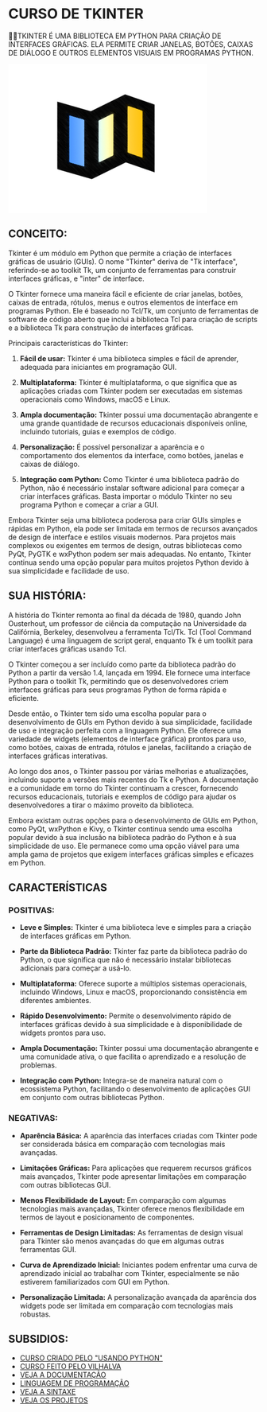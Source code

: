# CURSO DE TKINTER
👨‍⚖️TKINTER É UMA BIBLIOTECA EM PYTHON PARA CRIAÇÃO DE INTERFACES GRÁFICAS. ELA PERMITE CRIAR JANELAS, BOTÕES, CAIXAS DE DIÁLOGO E OUTROS ELEMENTOS VISUAIS EM PROGRAMAS PYTHON.

<img src="FOTO.png" align="center" width="400"> <br>

## CONCEITO:
Tkinter é um módulo em Python que permite a criação de interfaces gráficas de usuário (GUIs). O nome "Tkinter" deriva de "Tk interface", referindo-se ao toolkit Tk, um conjunto de ferramentas para construir interfaces gráficas, e "inter" de interface.

O Tkinter fornece uma maneira fácil e eficiente de criar janelas, botões, caixas de entrada, rótulos, menus e outros elementos de interface em programas Python. Ele é baseado no Tcl/Tk, um conjunto de ferramentas de software de código aberto que inclui a biblioteca Tcl para criação de scripts e a biblioteca Tk para construção de interfaces gráficas.

Principais características do Tkinter:

1. **Fácil de usar:** Tkinter é uma biblioteca simples e fácil de aprender, adequada para iniciantes em programação GUI.

2. **Multiplataforma:** Tkinter é multiplataforma, o que significa que as aplicações criadas com Tkinter podem ser executadas em sistemas operacionais como Windows, macOS e Linux.

3. **Ampla documentação:** Tkinter possui uma documentação abrangente e uma grande quantidade de recursos educacionais disponíveis online, incluindo tutoriais, guias e exemplos de código.

4. **Personalização:** É possível personalizar a aparência e o comportamento dos elementos da interface, como botões, janelas e caixas de diálogo.

5. **Integração com Python:** Como Tkinter é uma biblioteca padrão do Python, não é necessário instalar software adicional para começar a criar interfaces gráficas. Basta importar o módulo Tkinter no seu programa Python e começar a criar a GUI.

Embora Tkinter seja uma biblioteca poderosa para criar GUIs simples e rápidas em Python, ela pode ser limitada em termos de recursos avançados de design de interface e estilos visuais modernos. Para projetos mais complexos ou exigentes em termos de design, outras bibliotecas como PyQt, PyGTK e wxPython podem ser mais adequadas. No entanto, Tkinter continua sendo uma opção popular para muitos projetos Python devido à sua simplicidade e facilidade de uso.

## SUA HISTÓRIA:
A história do Tkinter remonta ao final da década de 1980, quando John Ousterhout, um professor de ciência da computação na Universidade da Califórnia, Berkeley, desenvolveu a ferramenta Tcl/Tk. Tcl (Tool Command Language) é uma linguagem de script geral, enquanto Tk é um toolkit para criar interfaces gráficas usando Tcl.

O Tkinter começou a ser incluído como parte da biblioteca padrão do Python a partir da versão 1.4, lançada em 1994. Ele fornece uma interface Python para o toolkit Tk, permitindo que os desenvolvedores criem interfaces gráficas para seus programas Python de forma rápida e eficiente.

Desde então, o Tkinter tem sido uma escolha popular para o desenvolvimento de GUIs em Python devido à sua simplicidade, facilidade de uso e integração perfeita com a linguagem Python. Ele oferece uma variedade de widgets (elementos de interface gráfica) prontos para uso, como botões, caixas de entrada, rótulos e janelas, facilitando a criação de interfaces gráficas interativas.

Ao longo dos anos, o Tkinter passou por várias melhorias e atualizações, incluindo suporte a versões mais recentes do Tk e Python. A documentação e a comunidade em torno do Tkinter continuam a crescer, fornecendo recursos educacionais, tutoriais e exemplos de código para ajudar os desenvolvedores a tirar o máximo proveito da biblioteca.

Embora existam outras opções para o desenvolvimento de GUIs em Python, como PyQt, wxPython e Kivy, o Tkinter continua sendo uma escolha popular devido à sua inclusão na biblioteca padrão do Python e à sua simplicidade de uso. Ele permanece como uma opção viável para uma ampla gama de projetos que exigem interfaces gráficas simples e eficazes em Python.

## CARACTERÍSTICAS
### POSITIVAS:
- **Leve e Simples:** Tkinter é uma biblioteca leve e simples para a criação de interfaces gráficas em Python.

- **Parte da Biblioteca Padrão:** Tkinter faz parte da biblioteca padrão do Python, o que significa que não é necessário instalar bibliotecas adicionais para começar a usá-lo.

- **Multiplataforma:** Oferece suporte a múltiplos sistemas operacionais, incluindo Windows, Linux e macOS, proporcionando consistência em diferentes ambientes.

- **Rápido Desenvolvimento:** Permite o desenvolvimento rápido de interfaces gráficas devido à sua simplicidade e à disponibilidade de widgets prontos para uso.

- **Ampla Documentação:** Tkinter possui uma documentação abrangente e uma comunidade ativa, o que facilita o aprendizado e a resolução de problemas.

- **Integração com Python:** Integra-se de maneira natural com o ecossistema Python, facilitando o desenvolvimento de aplicações GUI em conjunto com outras bibliotecas Python.

### NEGATIVAS:
- **Aparência Básica:** A aparência das interfaces criadas com Tkinter pode ser considerada básica em comparação com tecnologias mais avançadas.

- **Limitações Gráficas:** Para aplicações que requerem recursos gráficos mais avançados, Tkinter pode apresentar limitações em comparação com outras bibliotecas GUI.

- **Menos Flexibilidade de Layout:** Em comparação com algumas tecnologias mais avançadas, Tkinter oferece menos flexibilidade em termos de layout e posicionamento de componentes.

- **Ferramentas de Design Limitadas:** As ferramentas de design visual para Tkinter são menos avançadas do que em algumas outras ferramentas GUI.

- **Curva de Aprendizado Inicial:** Iniciantes podem enfrentar uma curva de aprendizado inicial ao trabalhar com Tkinter, especialmente se não estiverem familiarizados com GUI em Python.

- **Personalização Limitada:** A personalização avançada da aparência dos widgets pode ser limitada em comparação com tecnologias mais robustas.

## SUBSIDIOS:
- [CURSO CRIADO PELO "USANDO PYTHON"](https://youtube.com/playlist?list=PLGFzROSPU9oWZZNGPJvyWO4JAnHGPNVEt&si=N4T2p31RGGu4R845)
- [CURSO FEITO PELO VILHALVA](https://github.com/VILHALVA)
- [VEJA A DOCUMENTAÇÃO](https://docs.python.org/pt-br/3/library/tk.html)
- [LINGUAGEM DE PROGRAMAÇÃO](https://github.com/VILHALVA/CURSO-DE-PYTHON)
- [VEJA A SINTAXE](./SINTAXE.md)
- [VEJA OS PROJETOS](https://github.com/VILHALVA?tab=repositories&q=+topic:TKINTER)

